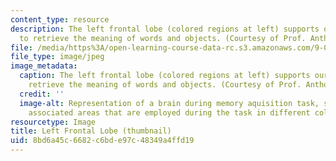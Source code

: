 ```yaml
---
content_type: resource
description: The left frontal lobe (colored regions at left) supports our ability
  to retrieve the meaning of words and objects. (Courtesy of Prof. Anthony Wagner.)
file: /media/https%3A/open-learning-course-data-rc.s3.amazonaws.com/9-081-human-memory-and-learning-fall-2002/8bd6a45c6682c6bde97c48349a4ffd19_9-081f02-th.jpg
file_type: image/jpeg
image_metadata:
  caption: The left frontal lobe (colored regions at left) supports our ability to
    retrieve the meaning of words and objects. (Courtesy of Prof. Anthony Wagner.)
  credit: ''
  image-alt: Representation of a brain during memory aquisition task, showing the
    associated areas that are employed during the task in different colors.
resourcetype: Image
title: Left Frontal Lobe (thumbnail)
uid: 8bd6a45c-6682-c6bd-e97c-48349a4ffd19
---
```


